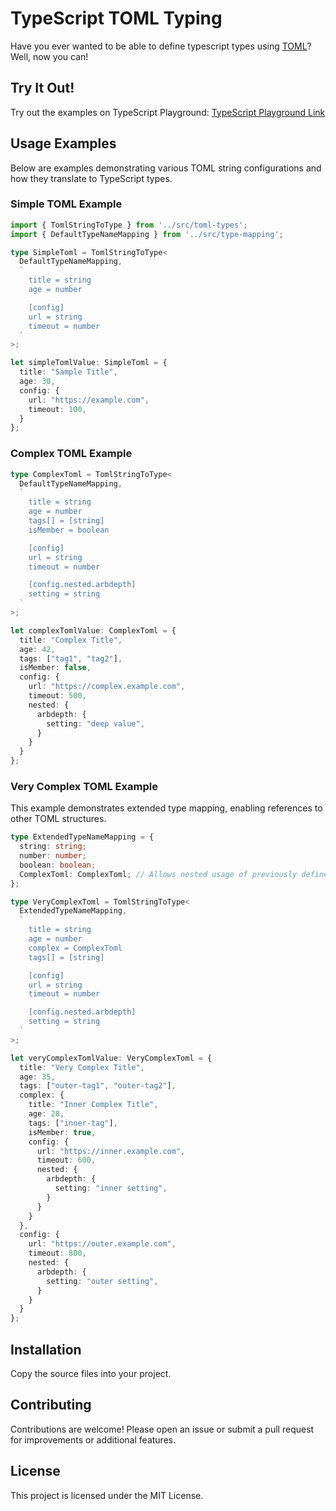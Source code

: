 # TypeScript TOML Typing

Have you ever wanted to be able to define typescript types using [TOML](https://toml.io/en/)? Well, now you can!

## Try It Out!

Try out the examples on TypeScript Playground: [TypeScript Playground Link](https://www.typescriptlang.org/play/?#code/PTAEBUE8AcFNQHYEMC28VOtAlgg5gFAAuM8AIrAGZICuANkVHAHKqwCymO+oAvKAG8CoUAGciAJ1x4AXGMnSA3MMQ0UAI1gS5CNZonKR6gPbG6sJAjkmzFhIdAhQAQQAmr0MaIALLaAxY0qKgSMEIsLCukQQAvsoETgASsHRwEqAkcBnGYtB02EQh8lI86pBFUfkoBVrEpKAAynkFADwNoLAAHkSwCK7B4iV4ADSgZB3dvf3F0gB8fI0TPX3BAAYAJAK4lH7JSK4xm2SHWwg76eBI2HQxqyoA-KAA2nuuowB0n035RC2X16MyLMALoqORPBrA+JJFJpDKkYKUYzpBQoao8ADu3hqomgSAAxrA6lkAOrYnq4gnwfgAclAdIAPvSADoIRksojsmnMiQ05SZeDgKQoAAyVF+7S6y2mgzmC0lkxWoA2AjJOLxhJO2z8ACVYOJbqBHkLsKLxS09eJ5nIGvz6iaUDrsHhvBKllMBgp8PN+ArpWtNtr0paiCc1RSNbBDcbhU6Xb8Q9bGnasg62u6lbLvQsHWLKL8HXHXW1ZrNoWBONAigLEGxshlfCF8UQaEg6BBSA18VJoIUBcT4JWmLBWGg-qRK9wRhAMzKvXgfTOpR7QABrWCQYyUDtwSfSI07jhcaRPcDA0BySyQcugZKpPw1og5dQ0a4eJCIfU9DzGdQAK1gZtQEoCRjBQEIEBCCQJCQcotzXDdgksd9QAANzbGgiRrAAhV86FcZgv0iAB5f9AN+ABpRDZyQhBICeYFRgANQw2BFyoyBgmXJUniDUAADFsAkcQPk+PiQ1BERHgEZ4KNAXABKE8RQAAMhmfBgTkXC30I8QSLI5sLS-ZjWPmGIwVAFi6Ewm8AGFkQkcjIlAdgtDweBH28JBCnxBzyLoco0AkdywiIn8DKIUQBxctzYBaZxRmwxdnBozwIoeUBsNS38AObFQpMEfKRGKp45IU9dN23FKmQq+DsM00A5O46ZaqqoriuKx4msVFqNzq9qOs6mLgri5xSsYzLxtmAbBovFxxpm4q5G6-0EMqzLFoK7CFtmjqdFgVCtAcDrzL2lwLOwm87zhR8cjxYT4A-fJwnkhAnzW0ZsFEZxoNg0ZkLQ1jooABSQB6OKszCRVwOLoZe5rPSGH0VDh+AEeVQMzj8DiYgYzZw31SMYl4fHyUJqlccx85LNYmJgTuDrpLWuQ0w42ZPu+37IDkSRMNGdDrNgFnhRaSG2NAU65tR1KVT4nHSfVCmSdVMnKU1Km-DF24iqZirhdNFo2Y5n6YO54C21EWB+dY-WUFF0yJYs3Q6DoK7YQfep3pfN81oAWgFzDQDxJTgNA8Cnph6LtPwiHWP4sPUZaFRhz3fBhhRmHUqzEYVGB1KrwYghkZEUHwY3MXE9R+Z0b40vLdcVGddAOvIml9GZL117qY442ubkPiAElOdN63Bf7rH0jFx3ZseIeTdg1LeaJXaD2jgiwtI3LfieT53mB0YONU9S8Am+fIBaIdSFHOKU+PNOacFo-s9LaaV60vD1701xN-Ilod8+fejUNxP3nBNS+LA2Djl3HfacU81LP1foNOQAhJYiGQXEAgCQKxXEgrdUAvkECHQkIUcAxF2AimPvWD8w4uw9j7KQaK4AwJ0AaPOJhw4k4iFvoENOycs7znTiXfOdEGILELoucAMsNbpFRjEVk0jQAhm1gVNMVdUo0nZKsAAxJsbOyihpMJQCwthxgOHcKnKMEMoxgbzCcA0Vc2AqywBQL2coz19QQQ8L5NEvRIpFVti0NR6NVhPAUQ0ci2BjAIDpgzQaxpmGsKGOw0gUCjw8OnFY54u9vitDTOE5skSEDs3pO8GkIJbFgAAKrQFcN5DyjY8Q+FABiAo3gGzwHCBiMQESokDTkK5EanCV6ZQ-rHQW8cwKJ3MdIUYqiYbFJsYI4ZhjjFJNMSk6Z99Mk2MWoggJ4Bq49WCBo0ATJtG6PnPogqKD-EjLfGMzCEzRQw1SanacaYDnWLLJgpwABRToqA8jwBoKIJA7lor2RceYToKycwJJMRwlQFBqD0EYFfNgbylmxJEEQAo5gFjZyKmC6kqgNC1A6l9VyZL0j8BsOYSwRUiBgtEKI-gTxs6giKk8AhlBnSSWKjQCQ7Z+CEo6ritAxgaCFH4LoalmCOrcqibyvA7xwhf3eGDdQURezeH5SIS2RBcU8BFfOFQdxvk-LAP8wF+KQXEuig0U0QLYX8BWYk6QyS4BDORbQBgw5r6YrNYyvFJLRXFWJQsWV+h5UlR5XyoqgrhXH2DRKqVka9C1FWBagg5hCiiCdeYFZYsbQFtgC6wqOKQ1yAAES4qIOYatSziVyAACxLLjbICtAqhU1oxH2943jG0ptgJKograVDmQwZg3N+CwJAphcw4toBIXzvLUISt9ahagFrSGodIhm2gDbSoJleBRDgmrSgSAvsnxGOrYxFQlLnH6DkNQOglt21KudMghNPbt19oxAOsCe7iripHVK1tSyRBqu-N+2amrtU+Fg7tA1RrO3VoAIwAAZsPAZOkVSWk74hYMPLWNA-gYHRX+dKSI-qMUwIWOu4+chs4OCjVoHQGaDAqDpXYawph6X2BUCu6FKy5DCa6CshwTg3A-h8H4AIU4kKhUiNEKd0n3CgE3IKzwGJcEIioS7YwXTuwWFQ9kIx8I4BKdAIw5hw4SStKo1MSIby4VGPdfgT1cUVBOb6DR9FaBA0iGxaR0NpqOrePnQscTC6jFFToEgTQb7WXPA5TGkQTxKAJdQsiPVYhfKOXTXKjqbZnQIDQG9Al85gtF0UEAA)

## Usage Examples

Below are examples demonstrating various TOML string configurations and how they translate to TypeScript types.

### Simple TOML Example

```typescript
import { TomlStringToType } from '../src/toml-types';
import { DefaultTypeNameMapping } from '../src/type-mapping';

type SimpleToml = TomlStringToType<
  DefaultTypeNameMapping,
  `
    title = string
    age = number

    [config]
    url = string
    timeout = number
  `
>;

let simpleTomlValue: SimpleToml = {
  title: "Sample Title",
  age: 30,
  config: {
    url: "https://example.com",
    timeout: 100,
  }
};
```

### Complex TOML Example

```typescript
type ComplexToml = TomlStringToType<
  DefaultTypeNameMapping,
  `
    title = string
    age = number
    tags[] = [string]
    isMember = boolean

    [config]
    url = string
    timeout = number

    [config.nested.arbdepth]
    setting = string
  `
>;

let complexTomlValue: ComplexToml = {
  title: "Complex Title",
  age: 42,
  tags: ["tag1", "tag2"],
  isMember: false,
  config: {
    url: "https://complex.example.com",
    timeout: 500,
    nested: {
      arbdepth: {
        setting: "deep value",
      }
    }
  }
};
```

### Very Complex TOML Example

This example demonstrates extended type mapping, enabling references to other TOML structures.

```typescript
type ExtendedTypeNameMapping = {
  string: string;
  number: number;
  boolean: boolean;
  ComplexToml: ComplexToml; // Allows nested usage of previously defined types
};

type VeryComplexToml = TomlStringToType<
  ExtendedTypeNameMapping,
  `
    title = string
    age = number
    complex = ComplexToml
    tags[] = [string]

    [config]
    url = string
    timeout = number

    [config.nested.arbdepth]
    setting = string
  `
>;

let veryComplexTomlValue: VeryComplexToml = {
  title: "Very Complex Title",
  age: 35,
  tags: ["outer-tag1", "outer-tag2"],
  complex: {
    title: "Inner Complex Title",
    age: 28,
    tags: ["inner-tag"],
    isMember: true,
    config: {
      url: "https://inner.example.com",
      timeout: 600,
      nested: {
        arbdepth: {
          setting: "inner setting",
        }
      }
    }
  },
  config: {
    url: "https://outer.example.com",
    timeout: 800,
    nested: {
      arbdepth: {
        setting: "outer setting",
      }
    }
  }
};
```

## Installation

Copy the source files into your project.

## Contributing

Contributions are welcome! Please open an issue or submit a pull request for improvements or additional features.

## License

This project is licensed under the MIT License.
